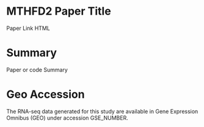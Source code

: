 # MTHFD2 Paper Title
Paper Link HTML

# Summary
Paper or code Summary

# Geo Accession
The RNA-seq data generated for this study are available in Gene Expression Omnibus (GEO) under accession GSE_NUMBER.
